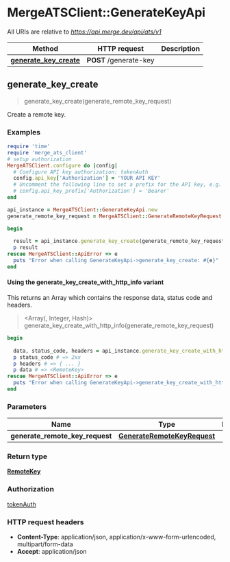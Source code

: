 # MergeATSClient::GenerateKeyApi

All URIs are relative to *https://api.merge.dev/api/ats/v1*

| Method | HTTP request | Description |
| ------ | ------------ | ----------- |
| [**generate_key_create**](GenerateKeyApi.md#generate_key_create) | **POST** /generate-key |  |


## generate_key_create

> <RemoteKey> generate_key_create(generate_remote_key_request)



Create a remote key.

### Examples

```ruby
require 'time'
require 'merge_ats_client'
# setup authorization
MergeATSClient.configure do |config|
  # Configure API key authorization: tokenAuth
  config.api_key['Authorization'] = 'YOUR API KEY'
  # Uncomment the following line to set a prefix for the API key, e.g. 'Bearer' (defaults to nil)
  # config.api_key_prefix['Authorization'] = 'Bearer'
end

api_instance = MergeATSClient::GenerateKeyApi.new
generate_remote_key_request = MergeATSClient::GenerateRemoteKeyRequest.new({name: 'Remote Deployment Key 1'}) # GenerateRemoteKeyRequest | 

begin
  
  result = api_instance.generate_key_create(generate_remote_key_request)
  p result
rescue MergeATSClient::ApiError => e
  puts "Error when calling GenerateKeyApi->generate_key_create: #{e}"
end
```

#### Using the generate_key_create_with_http_info variant

This returns an Array which contains the response data, status code and headers.

> <Array(<RemoteKey>, Integer, Hash)> generate_key_create_with_http_info(generate_remote_key_request)

```ruby
begin
  
  data, status_code, headers = api_instance.generate_key_create_with_http_info(generate_remote_key_request)
  p status_code # => 2xx
  p headers # => { ... }
  p data # => <RemoteKey>
rescue MergeATSClient::ApiError => e
  puts "Error when calling GenerateKeyApi->generate_key_create_with_http_info: #{e}"
end
```

### Parameters

| Name | Type | Description | Notes |
| ---- | ---- | ----------- | ----- |
| **generate_remote_key_request** | [**GenerateRemoteKeyRequest**](GenerateRemoteKeyRequest.md) |  |  |

### Return type

[**RemoteKey**](RemoteKey.md)

### Authorization

[tokenAuth](../README.md#tokenAuth)

### HTTP request headers

- **Content-Type**: application/json, application/x-www-form-urlencoded, multipart/form-data
- **Accept**: application/json

